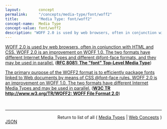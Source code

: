 ```yaml
---
layout:        concept
permalink:     "/concepts/media-type/font/woff2"
title:         "Media Type: font/woff2"
concept-name:  Media Type
concept-value: font/woff2
description: "WOFF 2.0 is used by web browsers, often in conjunction with HTML and CSS. WOFF 2.0 is an improvement on WOFF 1.0.  The two formats have different Internet Media Types and different @font-face formats, and they may be used in parallel."
---
```


[WOFF 2.0 is used by web browsers, often in conjunction with HTML and CSS. WOFF 2.0 is an improvement on WOFF 1.0.  The two formats have different Internet Media Types and different @font-face formats, and they may be used in parallel.](https://datatracker.ietf.org/doc/html/rfc8081#section-4.4.6 "Read documentation for Media Type &#34;font/woff2&#34;") (**[RFC 8081: The "font" Top-Level Media Type](/specs/IETF/RFC/8081 "This memo serves to register and document the &#34;font&#34; top-level media type, under which subtypes for representation formats for fonts may be registered. This document also serves as a registration application for a set of intended subtypes, which are representative of some existing subtypes already in use, and currently registered under the &#34;application&#34; tree by their separate registrations.")**)

[The primary purpose of the WOFF2 format is to efficiently package fonts linked to Web documents by means of CSS @font-face rules. WOFF 2.0 is an improvement on WOFF 1.0. The two formats have different Internet Media Types and may be used in parallel.](https://www.w3.org/TR/2018/REC-WOFF2-20180301/#FileStructure "Read documentation for Media Type &#34;font/woff2&#34;") (**[W3C TR http://www.w3.org/TR/WOFF2: WOFF File Format 2.0](/specs/W3C/TR/WOFF2 "Based on experience with WOFF 1.0, which is widely deployed, this specification was developed to provide improved compression and thus lower use of network bandwidth, while still allowing fast decompression even on mobile devices. This is achieved by combining a content-aware preprocessing step and improved entropy coding, compared to the Flate compression used in WOFF 1.0.")**)

<br/>
<hr/>

<p style="float : left"><a href="./font/woff2.json" title="JSON representing this particular Web Concept value">JSON</a></p>
<p style="text-align: right">Return to list of all ( <a href="../media-type/">Media Types</a> | <a href="../">Web Concepts</a> )</p>

